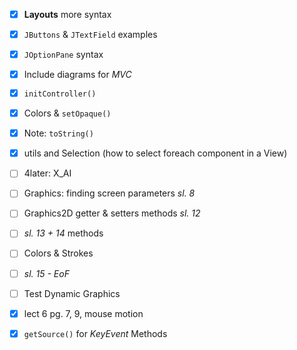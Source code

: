 - [x] **Layouts** more syntax
- [x] `JButtons` & `JTextField` examples
- [x] `JOptionPane` syntax
- [x] Include diagrams for *MVC*
- [x] `initController()`
- [x] Colors & `setOpaque()`
- [x] Note: `toString()`
- [x] utils and Selection (how to select foreach component in a View)
- [ ] 4later: X_AI
- [ ] Graphics: finding screen parameters *sl. 8*
- [ ] Graphics2D getter & setters methods *sl. 12*
- [ ] *sl. 13 + 14* methods
- [ ] Colors & Strokes
- [ ] *sl. 15 - EoF*
- [ ] Test Dynamic Graphics
- [x] lect 6 pg. 7, 9, mouse motion
- [x] `getSource()` for *KeyEvent* Methods

